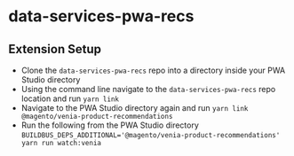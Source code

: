 # data-services-pwa-recs

## Extension Setup
- Clone the `data-services-pwa-recs` repo into a directory inside your PWA Studio directory
- Using the command line navigate to the `data-services-pwa-recs` repo location and run `yarn link`
- Navigate to the PWA Studio directory again and run `yarn link @magento/venia-product-recommendations`
- Run the following from the PWA Studio directory `BUILDBUS_DEPS_ADDITIONAL='@magento/venia-product-recommendations' yarn run watch:venia`
